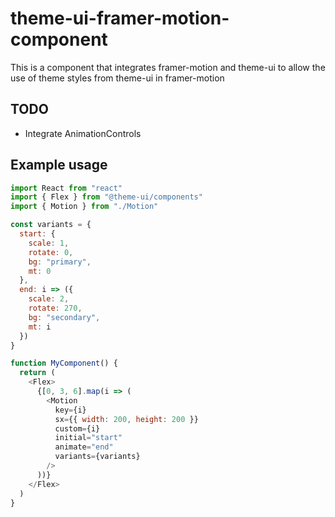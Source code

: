 # theme-ui-framer-motion-component

This is a component that integrates framer-motion and theme-ui to allow the use of theme styles from theme-ui in framer-motion

## TODO
- Integrate AnimationControls

## Example usage

```javascript
import React from "react"
import { Flex } from "@theme-ui/components"
import { Motion } from "./Motion"

const variants = {
  start: {
    scale: 1,
    rotate: 0,
    bg: "primary",
    mt: 0
  },
  end: i => ({
    scale: 2,
    rotate: 270,
    bg: "secondary",
    mt: i
  })
}

function MyComponent() {
  return (
    <Flex>
      {[0, 3, 6].map(i => (
        <Motion
          key={i}
          sx={{ width: 200, height: 200 }}
          custom={i}
          initial="start"
          animate="end"
          variants={variants}
        />
      ))}
    </Flex>
  )
}
```
